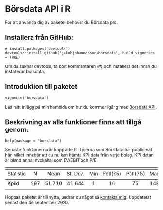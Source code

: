 Börsdata API i R
================

För att använda dig av paketet behöver du Börsdata pro.

Installera från GitHub:
-----------------------

    # install.packages("devtools")
    devtools::install_github('jakobjohannesson/borsdata', build_vignettes = TRUE)

Om du saknar devtools, ta bort kommentaren (\#) och installera det innan
du installerar borsdata.

Introduktion till paketet
-------------------------

    vignette("borsdata")

Läs mitt inlägg på min hemsida om hur du kommer igång med [Börsdata
API](https://www.jakobj.se/hur-anvander-jag-borsdatas-api/).

Beskrivning av alla funktioner finns att tillgå genom:
------------------------------------------------------

    help(package = "borsdata")

Senaste funktionerna är kopplade till kpierna som Börsdata har
publicerat
[här](https://github.com/Borsdata-Sweden/API/wiki/KPI-History), vilket
innebär att du nu kan hämta KPI data från varje bolag. KPI datan är
bland annat nyckeltal som EV/EBIT och P/E.

<table style="text-align:center">
<tr>
<td colspan="8" style="border-bottom: 1px solid black">
</td>
</tr>
<tr>
<td style="text-align:left">
Statistic
</td>
<td>
N
</td>
<td>
Mean
</td>
<td>
St. Dev.
</td>
<td>
Min
</td>
<td>
Pctl(25)
</td>
<td>
Pctl(75)
</td>
<td>
Max
</td>
</tr>
<tr>
<td colspan="8" style="border-bottom: 1px solid black">
</td>
</tr>
<tr>
<td style="text-align:left">
KpiId
</td>
<td>
297
</td>
<td>
51.710
</td>
<td>
41.644
</td>
<td>
1
</td>
<td>
16
</td>
<td>
75
</td>
<td>
148
</td>
</tr>
<tr>
<td colspan="8" style="border-bottom: 1px solid black">
</td>
</tr>
</table>

Hoppas paketet är till nytta, undrar du något så [kontakta
mig](https://www.jakobj.se). Uppdaterat senast den 4e september 2020.
